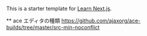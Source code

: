 This is a starter template for [Learn Next.js](https://nextjs.org/learn).

** ace エディタの種類
https://github.com/ajaxorg/ace-builds/tree/master/src-min-noconflict